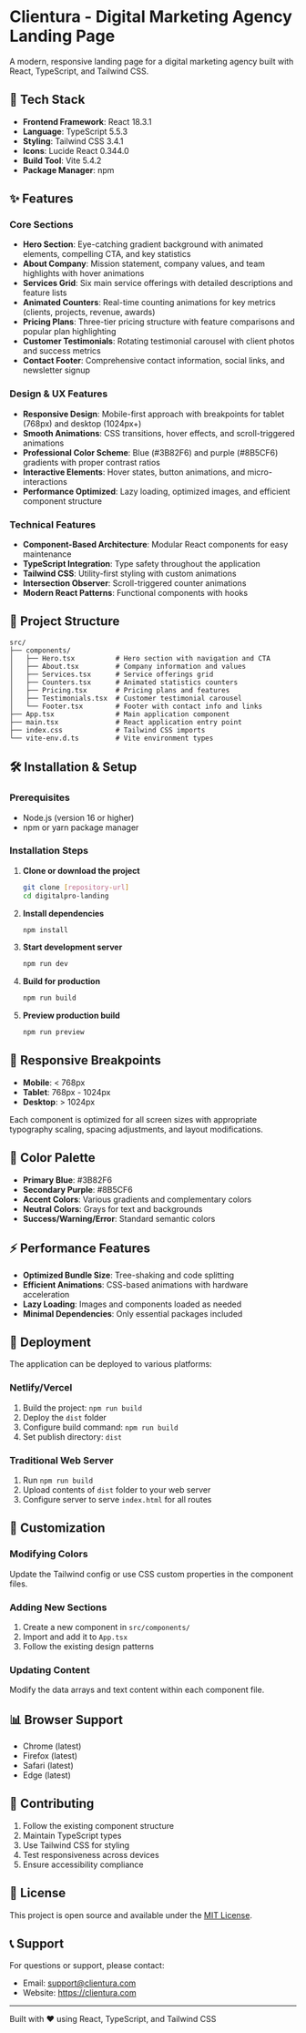 # Clientura - Digital Marketing Agency Landing Page

A modern, responsive landing page for a digital marketing agency built with React, TypeScript, and Tailwind CSS.

## 🚀 Tech Stack

- **Frontend Framework**: React 18.3.1
- **Language**: TypeScript 5.5.3
- **Styling**: Tailwind CSS 3.4.1
- **Icons**: Lucide React 0.344.0
- **Build Tool**: Vite 5.4.2
- **Package Manager**: npm

## ✨ Features

### Core Sections
- **Hero Section**: Eye-catching gradient background with animated elements, compelling CTA, and key statistics
- **About Company**: Mission statement, company values, and team highlights with hover animations
- **Services Grid**: Six main service offerings with detailed descriptions and feature lists
- **Animated Counters**: Real-time counting animations for key metrics (clients, projects, revenue, awards)
- **Pricing Plans**: Three-tier pricing structure with feature comparisons and popular plan highlighting
- **Customer Testimonials**: Rotating testimonial carousel with client photos and success metrics
- **Contact Footer**: Comprehensive contact information, social links, and newsletter signup

### Design & UX Features
- **Responsive Design**: Mobile-first approach with breakpoints for tablet (768px) and desktop (1024px+)
- **Smooth Animations**: CSS transitions, hover effects, and scroll-triggered animations
- **Professional Color Scheme**: Blue (#3B82F6) and purple (#8B5CF6) gradients with proper contrast ratios
- **Interactive Elements**: Hover states, button animations, and micro-interactions
- **Performance Optimized**: Lazy loading, optimized images, and efficient component structure

### Technical Features
- **Component-Based Architecture**: Modular React components for easy maintenance
- **TypeScript Integration**: Type safety throughout the application
- **Tailwind CSS**: Utility-first styling with custom animations
- **Intersection Observer**: Scroll-triggered counter animations
- **Modern React Patterns**: Functional components with hooks

## 📁 Project Structure

```
src/
├── components/
│   ├── Hero.tsx          # Hero section with navigation and CTA
│   ├── About.tsx         # Company information and values
│   ├── Services.tsx      # Service offerings grid
│   ├── Counters.tsx      # Animated statistics counters
│   ├── Pricing.tsx       # Pricing plans and features
│   ├── Testimonials.tsx  # Customer testimonial carousel
│   └── Footer.tsx        # Footer with contact info and links
├── App.tsx               # Main application component
├── main.tsx              # React application entry point
├── index.css             # Tailwind CSS imports
└── vite-env.d.ts         # Vite environment types
```

## 🛠️ Installation & Setup

### Prerequisites
- Node.js (version 16 or higher)
- npm or yarn package manager

### Installation Steps

1. **Clone or download the project**
   ```bash
   git clone [repository-url]
   cd digitalpro-landing
   ```

2. **Install dependencies**
   ```bash
   npm install
   ```

3. **Start development server**
   ```bash
   npm run dev
   ```

4. **Build for production**
   ```bash
   npm run build
   ```

5. **Preview production build**
   ```bash
   npm run preview
   ```

## 📱 Responsive Breakpoints

- **Mobile**: < 768px
- **Tablet**: 768px - 1024px
- **Desktop**: > 1024px

Each component is optimized for all screen sizes with appropriate typography scaling, spacing adjustments, and layout modifications.

## 🎨 Color Palette

- **Primary Blue**: #3B82F6
- **Secondary Purple**: #8B5CF6
- **Accent Colors**: Various gradients and complementary colors
- **Neutral Colors**: Grays for text and backgrounds
- **Success/Warning/Error**: Standard semantic colors

## ⚡ Performance Features

- **Optimized Bundle Size**: Tree-shaking and code splitting
- **Efficient Animations**: CSS-based animations with hardware acceleration
- **Lazy Loading**: Images and components loaded as needed
- **Minimal Dependencies**: Only essential packages included

## 🚀 Deployment

The application can be deployed to various platforms:

### Netlify/Vercel
1. Build the project: `npm run build`
2. Deploy the `dist` folder
3. Configure build command: `npm run build`
4. Set publish directory: `dist`

### Traditional Web Server
1. Run `npm run build`
2. Upload contents of `dist` folder to your web server
3. Configure server to serve `index.html` for all routes

## 🔧 Customization

### Modifying Colors
Update the Tailwind config or use CSS custom properties in the component files.

### Adding New Sections
1. Create a new component in `src/components/`
2. Import and add it to `App.tsx`
3. Follow the existing design patterns

### Updating Content
Modify the data arrays and text content within each component file.

## 📊 Browser Support

- Chrome (latest)
- Firefox (latest)
- Safari (latest)
- Edge (latest)

## 🤝 Contributing

1. Follow the existing component structure
2. Maintain TypeScript types
3. Use Tailwind CSS for styling
4. Test responsiveness across devices
5. Ensure accessibility compliance

## 📄 License

This project is open source and available under the [MIT License](LICENSE).

## 📞 Support

For questions or support, please contact:
- Email: support@clientura.com
- Website: https://clientura.com

---

Built with ❤️ using React, TypeScript, and Tailwind CSS